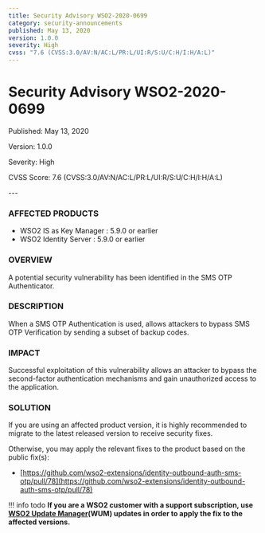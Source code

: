 ```yaml
---
title: Security Advisory WSO2-2020-0699
category: security-announcements
published: May 13, 2020
version: 1.0.0
severity: High
cvss: "7.6 (CVSS:3.0/AV:N/AC:L/PR:L/UI:R/S:U/C:H/I:H/A:L)"
---
```


# Security Advisory WSO2-2020-0699

<p class="doc-info">Published: May 13, 2020</p>
<p class="doc-info">Version: 1.0.0</p>
<p class="doc-info">Severity: High</p>
<p class="doc-info">CVSS Score: 7.6 (CVSS:3.0/AV:N/AC:L/PR:L/UI:R/S:U/C:H/I:H/A:L)</p>
---

### AFFECTED PRODUCTS
* WSO2 IS as Key Manager : 5.9.0 or earlier
* WSO2 Identity Server :  5.9.0 or earlier


### OVERVIEW
A potential security vulnerability has been identified in the SMS OTP Authenticator.


### DESCRIPTION
When a SMS OTP Authentication is used, allows attackers to bypass SMS OTP Verification by sending a subset of backup codes.


### IMPACT
Successful exploitation of this vulnerability allows an attacker to bypass the second-factor authentication mechanisms and gain unauthorized access to the application.

### SOLUTION
If you are using an affected product version, it is highly recommended to migrate to the latest released version to receive security fixes.

Otherwise, you may apply the relevant fixes to the product based on the public fix(s):

* [https://github.com/wso2-extensions/identity-outbound-auth-sms-otp/pull/78](https://github.com/wso2-extensions/identity-outbound-auth-sms-otp/pull/78)


!!! info todo
    **If you are a WSO2 customer with a support subscription, use [WSO2 Update Manager](https://wso2.com/updates/wum)(WUM) updates in order to apply the fix to the affected versions.**
